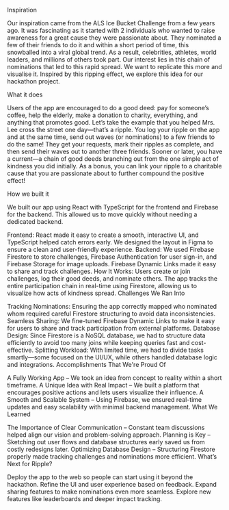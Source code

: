 Inspiration

Our inspiration came from the ALS Ice Bucket Challenge from a few years ago. It was fascinating as it started with 2 individuals who wanted to raise awareness for a great cause they were passionate about. They nominated a few of their friends to do it and within a short period of time, this snowballed into a viral global trend. As a result, celebrities, athletes, world leaders, and millions of others took part. Our interest lies in this chain of nominations that led to this rapid spread. We want to replicate this more and visualise it. Inspired by this ripping effect, we explore this idea for our hackathon project.

What it does

Users of the app are encouraged to do a good deed: pay for someone’s coffee, help the elderly, make a donation to charity, everything, and anything that promotes good. Let’s take the example that you helped Mrs. Lee cross the street one day—that’s a ripple. You log your ripple on the app and at the same time, send out waves (or nominations) to a few friends to do the same! They get your requests, mark their ripples as complete, and then send their waves out to another three friends. Sooner or later, you have a current—a chain of good deeds branching out from the one simple act of kindness you did initially. As a bonus, you can link your ripple to a charitable cause that you are passionate about to further compound the positive effect!

How we built it

We built our app using React with TypeScript for the frontend and Firebase for the backend. This allowed us to move quickly without needing a dedicated backend.

Frontend: React made it easy to create a smooth, interactive UI, and TypeScript helped catch errors early. We designed the layout in Figma to ensure a clean and user-friendly experience.
Backend: We used Firebase Firestore to store challenges, Firebase Authentication for user sign-in, and Firebase Storage for image uploads. Firebase Dynamic Links made it easy to share and track challenges.
How It Works: Users create or join challenges, log their good deeds, and nominate others. The app tracks the entire participation chain in real-time using Firestore, allowing us to visualize how acts of kindness spread.
Challenges We Ran Into

Tracking Nominations: Ensuring the app correctly mapped who nominated whom required careful Firestore structuring to avoid data inconsistencies.
Seamless Sharing: We fine-tuned Firebase Dynamic Links to make it easy for users to share and track participation from external platforms.
Database Design: Since Firestore is a NoSQL database, we had to structure data efficiently to avoid too many joins while keeping queries fast and cost-effective.
Splitting Workload: With limited time, we had to divide tasks smartly—some focused on the UI/UX, while others handled database logic and integrations.
Accomplishments That We're Proud Of

A Fully Working App – We took an idea from concept to reality within a short timeframe.
A Unique Idea with Real Impact – We built a platform that encourages positive actions and lets users visualize their influence.
A Smooth and Scalable System – Using Firebase, we ensured real-time updates and easy scalability with minimal backend management.
What We Learned

The Importance of Clear Communication – Constant team discussions helped align our vision and problem-solving approach.
Planning is Key – Sketching out user flows and database structures early saved us from costly redesigns later.
Optimizing Database Design – Structuring Firestore properly made tracking challenges and nominations more efficient.
What’s Next for Ripple?

Deploy the app to the web so people can start using it beyond the hackathon.
Refine the UI and user experience based on feedback.
Expand sharing features to make nominations even more seamless.
Explore new features like leaderboards and deeper impact tracking.
